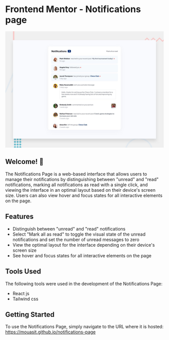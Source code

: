 # Frontend Mentor - Notifications page

![Design preview for the Notifications page](./src/assets/desktop-preview.jpg)

## Welcome! 👋

The Notifications Page is a web-based interface that allows users to manage their notifications by distinguishing between "unread" and "read" notifications, marking all notifications as read with a single click, and viewing the interface in an optimal layout based on their device's screen size. Users can also view hover and focus states for all interactive elements on the page.

## Features

- Distinguish between "unread" and "read" notifications
- Select "Mark all as read" to toggle the visual state of the unread notifications and set the number of unread messages to zero
- View the optimal layout for the interface depending on their device's screen size
- See hover and focus states for all interactive elements on the page

## Tools Used

The following tools were used in the development of the Notifications Page:

- React js
- Tailwind css

## Getting Started

To use the Notifications Page, simply navigate to the URL where it is hosted: https://mouasit.github.io/notifications-page
